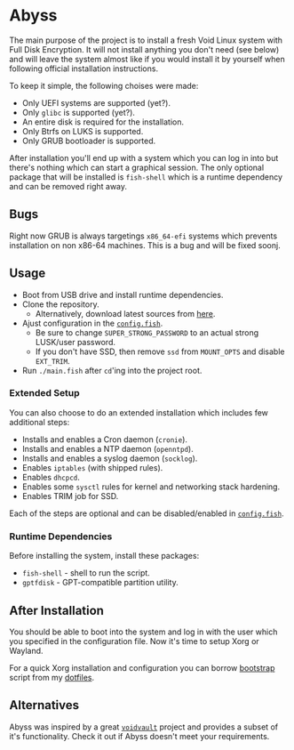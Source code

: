 # Abyss

The main purpose of the project is to install a fresh Void Linux system with
Full Disk Encryption. It will not install anything you don't need (see below)
and will leave the system almost like if you would install it by yourself when
following official installation instructions.

To keep it simple, the following choises were made:

- Only UEFI systems are supported (yet?).
- Only `glibc` is supported (yet?).
- An entire disk is required for the installation.
- Only Btrfs on LUKS is supported.
- Only GRUB bootloader is supported.

After installation you'll end up with a system which you can log in into but 
there's nothing which can start a graphical session. The only optional package
that will be installed is `fish-shell` which is a runtime dependency and can be
removed right away.

## Bugs

Right now GRUB is always targetings `x86_64-efi` systems which prevents
installation on non x86-64 machines. This is a bug and will be fixed soonj.

## Usage

- Boot from USB drive and install runtime dependencies.
- Clone the repository.
  - Alternatively, download latest sources from [here](https://github.com/rabbitinspace/abyss/archive/master.zip).
- Ajust configuration in the [`config.fish`](config.fish).
  - Be sure to change `SUPER_STRONG_PASSWORD` to an actual strong LUSK/user password.
  - If you don't have SSD, then remove `ssd` from `MOUNT_OPTS` and disable `EXT_TRIM`.
- Run `./main.fish` after `cd`'ing into the project root.

### Extended Setup

You can also choose to do an extended installation which includes few additional
steps:

- Installs and enables a Cron daemon (`cronie`).
- Installs and enables a NTP daemon (`openntpd`).
- Installs and enables a syslog daemon (`socklog`).
- Enables `iptables` (with shipped rules).
- Enables `dhcpcd`.
- Enables some `sysctl` rules for kernel and networking stack hardening.
- Enables TRIM job for SSD.

Each of the steps are optional and can be disabled/enabled in [`config.fish`](config.fish).

### Runtime Dependencies

Before installing the system, install these packages:

- `fish-shell` - shell to run the script.
- `gptfdisk` - GPT-compatible partition utility.

## After Installation

You should be able to boot into the system and log in with the user which you
specified in the configuration file. Now it's time to setup Xorg or Wayland.

For a quick Xorg installation and configuration you can borrow [bootstrap](https://github.com/rabbitinspace/dotfiles/blob/master/bootstrap)
script from my [dotfiles](https://github.com/rabbitinspace/dotfiles).

## Alternatives

Abyss was inspired by a great [`voidvault`](https://github.com/atweiden/voidvault)
project and provides a subset of it's functionality. Check it out if Abyss 
doesn't meet your requirements. 
